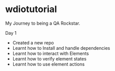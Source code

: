 # wdiotutorial

My Journey to being a QA Rockstar. 

Day 1 
- Created a new repo 
- Learnt how to Install and handle dependencies 
- Learnt how to interact with Elements 
- Learnt how to verify element states 
- Learnt how to use element actions